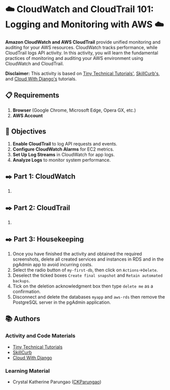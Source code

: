 # ☁️ CloudWatch and CloudTrail 101: Logging and Monitoring with AWS ☁️

**Amazon CloudWatch and AWS CloudTrail** provide unified monitoring and auditing for your AWS resources. CloudWatch tracks performance, while CloudTrail logs API activity. In this activity, you will learn the fundamental practices of monitoring and auditing your AWS environment using CloudWatch and CloudTrail.

**Disclaimer:** This activity is based on [Tiny Technical Tutorials'](https://www.youtube.com/watch?v=Yxl7e88cTAQ&ab_channel=TinyTechnicalTutorials), [SkillCurb's](https://www.youtube.com/watch?v=aYhlY9yxeEw), and [Cloud With Django's](https://www.youtube.com/watch?v=P6U89YLJ-ss&ab_channel=CloudWithDjango) tutorials.

## 📋 Requirements
1. **Browser** (Google Chrome, Microsoft Edge, Opera GX, etc.)
2. **AWS Account**

## 🎯 Objectives
1. **Enable CloudTrail** to log API requests and events.
2. **Configure CloudWatch Alarms** for EC2 metrics.
3. **Set Up Log Streams** in CloudWatch for app logs.
4. **Analyze Logs** to monitor system performance.

## ✒️ Part 1: CloudWatch
1. 

## ✒️ Part 2: CloudTrail
1. 

## ✒️ Part 3: Housekeeping
1. Once you have finished the activity and obtained the required screenshots, delete all created services and instances in RDS and in the pgAdmin app to avoid incurring costs.
2. Select the radio button of `my-first-db`, then click on `Actions`->`Delete`.
3. Deselect the ticked boxes `Create final snapshot` and `Retain automated backups`.
4. Tick on the deletion acknowledgment box then type `delete me` as a confirmation.
5. Disconnect and delete the databases `myapp` and `aws-rds` then remove the PostgreSQL server in the pgAdmin application.

## 📚 Authors
### Activity and Code Materials
- [Tiny Technical Tutorials](https://www.youtube.com/watch?v=Yxl7e88cTAQ&ab_channel=TinyTechnicalTutorials)
- [SkillCurb](https://www.youtube.com/watch?v=aYhlY9yxeEw)
- [Cloud With Django](https://www.youtube.com/watch?v=P6U89YLJ-ss&ab_channel=CloudWithDjango)
### Learning Material
- Crystal Katherine Parungao ([CKParungao](https://github.com/CKParungao))
